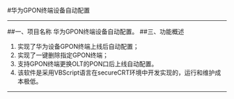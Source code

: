#华为GPON终端设备自动配置

---
##一、项目名称
华为GPON终端设备自动配置。
##三、功能概述
1. 实现了华为设备GPON终端上线后自动配置；
2. 实现了一键删除指定GPON终端；
3. 支持GPON终端更换OLT的PON口后上线自动配置。
4. 该软件是采用VBScript语言在secureCRT环境中开发实现的，运行和维护成本极低。

---